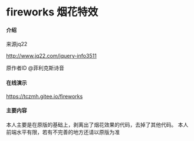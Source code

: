 # fireworks 烟花特效
#### 介绍
来源jq22

http://www.jq22.com/jquery-info3511

原作者ID @菲利克斯诗音

#### 在线演示
https://tczmh.gitee.io/fireworks

#### 主要内容
本人主要是在原版的基础上，剥离出了烟花效果的代码，去掉了其他代码。
本人前端水平有限，若有不完善的地方还请以原版为准